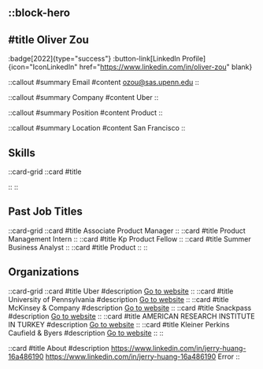::block-hero
---
#title
Oliver Zou
---

:badge[2022]{type="success"}
:button-link[LinkedIn Profile]{icon="IconLinkedIn" href="https://www.linkedin.com/in/oliver-zou" blank}

::callout
#summary
Email
#content
ozou@sas.upenn.edu
::

::callout
#summary
Company
#content
Uber
::

::callout
#summary
Position
#content
Product
::

::callout
#summary
Location
#content
San Francisco
::

## Skills
::card-grid
::card
#title

::
::

## Past Job Titles
::card-grid
::card
#title
Associate Product Manager
::
::card
#title
Product Management Intern
::
::card
#title
Kp Product Fellow
::
::card
#title
Summer Business Analyst
::
::card
#title
Product
::
::

## Organizations
::card-grid
::card
#title
Uber
#description
[Go to website](uber.com)
::
::card
#title
University of Pennsylvania
#description
[Go to website](upenn.edu)
::
::card
#title
McKinsey & Company
#description
[Go to website](mckinsey.com)
::
::card
#title
Snackpass
#description
[Go to website](snackpass.co)
::
::card
#title
AMERICAN RESEARCH INSTITUTE IN TURKEY
#description
[Go to website](ccat.sas.upenn.edu)
::
::card
#title
Kleiner Perkins Caufield & Byers
#description
[Go to website](kpcb.com)
::
::

::card
#title
About
#description
https://www.linkedin.com/in/jerry-huang-16a486190 https://www.linkedin.com/in/jerry-huang-16a486190 Error
::
